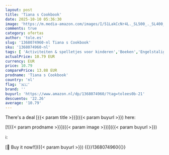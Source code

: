 ```yaml
---
layout: post
title: 'Tiana s Cookbook'
date: 2025-10-10 05:36:30
image: 'https://m.media-amazon.com/images/I/51LakCcNr4L._SL500_._SL400_.jpg'
comments: true
category: ofertas
author: 'tole.es'
slug: '1368074960-nl Tiana s Cookbook'
sku: '1368074960-nl'
tags: [ 'Activiteiten & spelletjes voor kinderen','Boeken','Engelstalige boeken','Featured Categories','Kinderboeken','Kinderboeken opgroeien & seksualiteit','Kinderboeken over geografie & cultuur','Kinderboeken over knutselen & hobbys','Kinderboeken over multiculturalisme','Kinderboeken over thuis','Kinderboeken over vriendschap, sociale vaardigheden & school','Kinderboeken over waar we wonen','Koken & bakken voor kinderen','🇳🇱', ]
actualPrice: 10.79 EUR
currency: EUR
price: 10.79
comparePrice: 13.88 EUR
prodname: 'Tiana s Cookbook'
country: 'nl'
flag: '🇳🇱'
brand: ''
buyurl: 'https://www.amazon.nl/dp/1368074960/?tag=tolees0b-21'
descuento: '22.26'
average: '10.79'
---
```


There's a deal [{{< param title >}}]({{< param buyurl >}})  here:

[![{{< param prodname >}}]({{< param image >}})]({{< param buyurl >}})

ℹ️:


[🛒 Buy it now!!]({{< param buyurl >}})
{{<world>}}1368074960{{</world>}}
